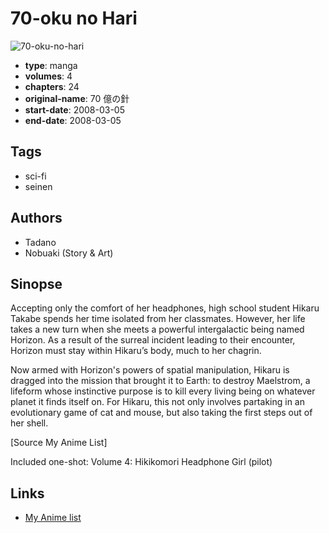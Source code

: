 # 70-oku no Hari

![70-oku-no-hari](https://cdn.myanimelist.net/images/manga/2/177559.jpg)

-   **type**: manga
-   **volumes**: 4
-   **chapters**: 24
-   **original-name**: 70 億の針
-   **start-date**: 2008-03-05
-   **end-date**: 2008-03-05

## Tags

-   sci-fi
-   seinen

## Authors

-   Tadano
-   Nobuaki (Story & Art)

## Sinopse

Accepting only the comfort of her headphones, high school student Hikaru Takabe spends her time isolated from her classmates. However, her life takes a new turn when she meets a powerful intergalactic being named Horizon. As a result of the surreal incident leading to their encounter, Horizon must stay within Hikaru’s body, much to her chagrin.

Now armed with Horizon's powers of spatial manipulation, Hikaru is dragged into the mission that brought it to Earth: to destroy Maelstrom, a lifeform whose instinctive purpose is to kill every living being on whatever planet it finds itself on. For Hikaru, this not only involves partaking in an evolutionary game of cat and mouse, but also taking the first steps out of her shell.

[Source My Anime List]

Included one-shot:
Volume 4: Hikikomori Headphone Girl (pilot)

## Links

-   [My Anime list](https://myanimelist.net/manga/14634/70-oku_no_Hari)
